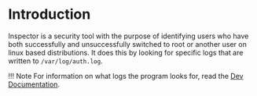 # Introduction

Inspector is a security tool with the purpose of identifying users who have both successfully and unsuccessfully switched to root or another user on linux based distributions. It does this by looking for specific logs that are written to `/var/log/auth.log`.

!!! Note
    For information on what logs the program looks for, read the [Dev Documentation](dev-docs/index.md).
